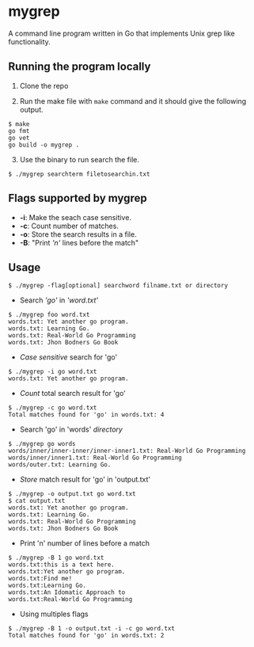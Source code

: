 # mygrep
A command line program written in Go that implements Unix grep like functionality.

## Running the program locally

1. Clone the repo 

2. Run the make file with `make` command and it should give the following output.
```
$ make
go fmt 
go vet
go build -o mygrep .
```

3. Use the binary to run search the file.
```
$ ./mygrep searchterm filetosearchin.txt
```

## Flags supported by mygrep

* **-i**: Make the seach case sensitive.
* **-c**: Count number of matches.
* **-o**: Store the search results in a file.
* **-B**: "Print *'n'* lines before the match"



## Usage
```
$ ./mygrep -flag[optional] searchword filname.txt or directory 
```

* Search *'go'* in *'word.txt'*
```
$ ./mygrep foo word.txt
words.txt: Yet another go program.
words.txt: Learning Go.
words.txt: Real-World Go Programming
words.txt: Jhon Bodners Go Book
```

* *Case sensitive* search for 'go'
```
$ ./mygrep -i go word.txt
words.txt: Yet another go program.
```

* *Count* total search result for 'go'
```
$ ./mygrep -c go word.txt
Total matches found for 'go' in words.txt: 4
```

* Search 'go' in 'words' *directory*
```
$ ./mygrep go words
words/inner/inner-inner/inner-inner1.txt: Real-World Go Programming
words/inner/inner1.txt: Real-World Go Programming
words/outer.txt: Learning Go.
```

* *Store* match result for 'go' in 'output.txt'
```
$ ./mygrep -o output.txt go word.txt
$ cat output.txt
words.txt: Yet another go program.
words.txt: Learning Go.
words.txt: Real-World Go Programming
words.txt: Jhon Bodners Go Book
```

* Print 'n' number of lines before a match
```
$ ./mygrep -B 1 go word.txt
words.txt:this is a text here.
words.txt:Yet another go program.
words.txt:Find me!
words.txt:Learning Go.
words.txt:An Idomatic Approach to
words.txt:Real-World Go Programming
```

* Using multiples flags
```
$ ./mygrep -B 1 -o output.txt -i -c go word.txt
Total matches found for 'go' in words.txt: 2
```
